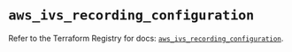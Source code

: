 # `aws_ivs_recording_configuration`

Refer to the Terraform Registry for docs: [`aws_ivs_recording_configuration`](https://registry.terraform.io/providers/hashicorp/aws/6.2.0/docs/resources/ivs_recording_configuration).
